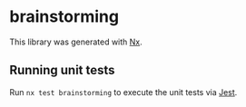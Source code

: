 # brainstorming

This library was generated with [Nx](https://nx.dev).

## Running unit tests

Run `nx test brainstorming` to execute the unit tests via [Jest](https://jestjs.io).
